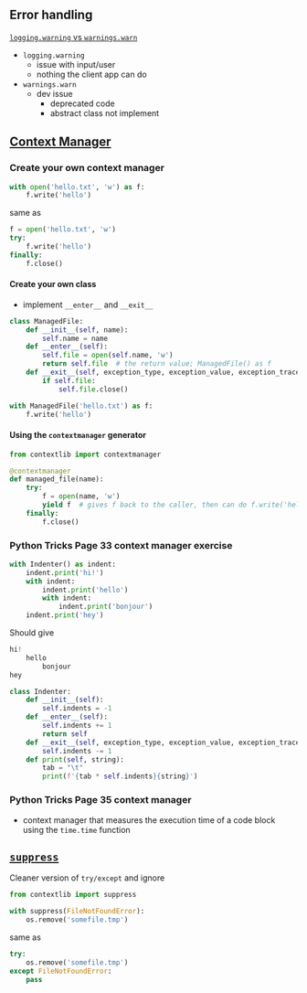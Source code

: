 ## Error handling

[`logging.warning` vs `warnings.warn`](https://stackoverflow.com/questions/9595009/warnings-warn-vs-logging-warning/14762106#14762106)

-   `logging.warning`
    -   issue with input/user
    -   nothing the client app can do
-   `warnings.warn`
    -   dev issue
        -   deprecated code
        -   abstract class not implement

## [Context Manager](https://realpython.com/python-with-statement/#creating-function-based-context-managers)

### Create your own context manager


```python
with open('hello.txt', 'w') as f:
    f.write('hello')
```

same as

```python
f = open('hello.txt', 'w')
try:
    f.write('hello')
finally:
    f.close()
```

#### Create your own class

- implement `__enter__` and `__exit__`

```py
class ManagedFile:
    def __init__(self, name):
        self.name = name
    def __enter__(self):
        self.file = open(self.name, 'w')
        return self.file  # the return value; ManagedFile() as f
    def __exit__(self, exception_type, exception_value, exception_traceback):
        if self.file:
            self.file.close()
```

```python
with ManagedFile('hello.txt') as f:
    f.write('hello')
```

#### Using the `contextmanager` generator

```python
from contextlib import contextmanager

@contextmanager
def managed_file(name):
    try:
        f = open(name, 'w')
        yield f  # gives f back to the caller, then can do f.write('hello')
    finally:
        f.close()
```

### Python Tricks Page 33 context manager exercise

```python
with Indenter() as indent:
    indent.print('hi!')
    with indent:
        indent.print('hello')
        with indent:
            indent.print('bonjour')
    indent.print('hey')
```

Should give

```python
hi!
    hello
        bonjour
hey
```

```python
class Indenter:
    def __init__(self):
        self.indents = -1
    def __enter__(self):
        self.indents += 1
        return self
    def __exit__(self, exception_type, exception_value, exception_traceback):
        self.indents -= 1
    def print(self, string):
        tab = "\t"
        print(f'{tab * self.indents}{string}')
```


### Python Tricks Page 35 context manager
- context manager that measures the execution time of a code block using the `time.time` function



## [`suppress`](https://docs.python.org/3/library/contextlib.html#contextlib.suppress)

Cleaner version of `try/except` and ignore

```python
from contextlib import suppress

with suppress(FileNotFoundError):
    os.remove('somefile.tmp')
```
same as

```python
try:
    os.remove('somefile.tmp')
except FileNotFoundError:
    pass
```

